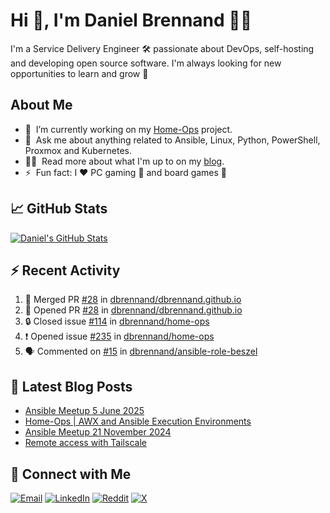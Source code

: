 # Hi 👋, I'm Daniel Brennand 👨‍💻

I'm a Service Delivery Engineer 🛠 passionate about DevOps, self-hosting and developing open source software. I'm always looking for new opportunities to learn and grow 🌱

## About Me

- 🔭 &nbsp;I’m currently working on my [Home-Ops](https://github.com/dbrennand/home-ops) project.
- 💬 &nbsp;Ask me about anything related to Ansible, Linux, Python, PowerShell, Proxmox and Kubernetes.
- 👨‍💻 &nbsp;Read more about what I'm up to on my [blog](https://dbren.uk).
- ⚡ &nbsp;Fun fact: I ❤️ PC gaming 👾 and board games 🎲

## 📈 GitHub Stats

[![Daniel's GitHub Stats](https://github-readme-stats.vercel.app/api?username=dbrennand&show_icons=true&count_private=true&hide_border=true&theme=dark)](https://github.com/anuraghazra/github-readme-stats)

## ⚡ Recent Activity

<!--START_SECTION:activity-->
1. 🎉 Merged PR [#28](https://github.com/dbrennand/dbrennand.github.io/pull/28) in [dbrennand/dbrennand.github.io](https://github.com/dbrennand/dbrennand.github.io)
2. 💪 Opened PR [#28](https://github.com/dbrennand/dbrennand.github.io/pull/28) in [dbrennand/dbrennand.github.io](https://github.com/dbrennand/dbrennand.github.io)
3. 🔒 Closed issue [#114](https://github.com/dbrennand/home-ops/issues/114) in [dbrennand/home-ops](https://github.com/dbrennand/home-ops)
4. ❗ Opened issue [#235](https://github.com/dbrennand/home-ops/issues/235) in [dbrennand/home-ops](https://github.com/dbrennand/home-ops)
5. 🗣 Commented on [#15](https://github.com/dbrennand/ansible-role-beszel/pull/15#issuecomment-3195174562) in [dbrennand/ansible-role-beszel](https://github.com/dbrennand/ansible-role-beszel)
<!--END_SECTION:activity-->

## 📝 Latest Blog Posts

<!-- BLOG-POST-LIST:START -->
- [Ansible Meetup 5 June 2025](https://dbren.uk/blog/ansible-meetup-5-june/)
- [Home-Ops | AWX and Ansible Execution Environments](https://dbren.uk/blog/homeops-ansible-ee/)
- [Ansible Meetup 21 November 2024](https://dbren.uk/blog/ansible-meetup-21-november/)
- [Remote access with Tailscale](https://dbren.uk/blog/tailscale/)
<!-- BLOG-POST-LIST:END -->

## 💬 Connect with Me

[![Email](https://img.shields.io/badge/Email-D14836?style=flat&logo=gmail&logoColor=white)](mailto:contact@danielbrennand.com) [![LinkedIn](https://img.shields.io/badge/Linkedin-%230077B5.svg?style=flat&logo=linkedin&logoColor=white)](https://www.linkedin.com/in/dbrenuk) [![Reddit](https://img.shields.io/badge/Reddit-FF4500?style=flat&logo=reddit&logoColor=white)](https://www.reddit.com/user/dbrenuk) [![X](https://img.shields.io/badge/X-%23000000.svg?style=flat&logo=X&logoColor=white)](https://twitter.com/dbrenuk)
